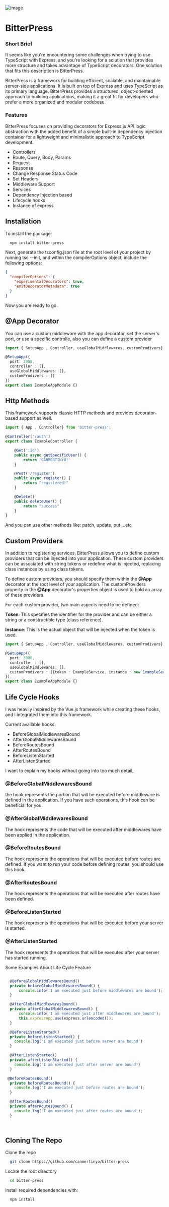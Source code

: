 ![image](https://github.com/canmertinyo/bitterxpress/assets/38213551/73989eef-df38-4c09-8d7d-88e7804c5673)

# BitterPress

### Short Brief
It seems like you're encountering some challenges when trying to use TypeScript with Express, and you're looking for a solution that provides more structure and takes advantage of TypeScript decorators. One solution that fits this description is BitterPress.

BitterPress is a framework for building efficient, scalable, and maintainable server-side applications. It is built on top of Express and uses TypeScript as its primary language. BitterPress provides a structured, object-oriented approach to building applications, making it a great fit for developers who prefer a more organized and modular codebase.


### Features
BitterPress focuses on providing decorators for Express.js API logic abstraction with the added benefit of a simple built-in dependency injection container for a lightweight and minimalistic approach to TypeScript development.


  
- Controllers
- Route, Query, Body, Params
- Request
- Response
- Change Response Status Code
- Set Headers
- Middleware Support
- Services 
- Dependency Injection based
- Lifecycle hooks
- Instance of express

  
## Installation 

To install the package:

```bash 
  npm install bitter-press
```
    
 Next, generate the tsconfig.json file at the root level of your project by running tsc --init, and within the compilerOptions object, include the following options:

```json
{
  "compilerOptions": {
    "experimentalDecorators": true,
    "emitDecoratorMetadata": true
  }
}
```

Now you are ready to go.
## @App Decorator
You can use a custom middleware with the app decorator, set the server's port, or use a specific controlle, also you can define a custom provider

```typescript
import { SetupApp , Controller, useGlobalMiddlewares, customProdivers} from 'bitter-press';

@SetupApp({
  port: 3000,
  controller : [],
  useGlobalMiddlewares: [],
  customProdivers : []
})
export class ExampleAppModule {}
```

## Http Methods
This framework supports classic HTTP methods and provides decorator-based support as well.


```typescript
import { App , Controller} from 'bitter-press';

@Controller('/auth')
export class ExampleController {

    @Get(':id')
    public async getSpecificUser() {
        return 'CANMERTINYO!'
    }

    @Post('/register')
    public async register() {
        return "registered!"
    }

    @Delete()
    public deleteUser() {
        return "success"
    }
}

```
And you can use other methods like: patch, update, put ...etc

## Custom Providers
In addition to registering services, BitterPress allows you to define custom providers that can be injected into your application. These custom providers can be associated with string tokens or redefine what is injected, replacing class instances by using class tokens.

To define custom providers, you should specify them within the **@App** decorator at the root level of your application. The customProviders property in the **@App** decorator's properties object is used to hold an array of these providers.

For each custom provider, two main aspects need to be defined:

**Token**: This specifies the identifier for the provider and can be either a string or a constructible type (class reference).

**Instance**: This is the actual object that will be injected when the token is used.
```typescript
import { SetupApp , Controller, useGlobalMiddlewares, customProdivers} from 'bitter-press';

@SetupApp({
  port: 3000,
  controller : [],
  useGlobalMiddlewares: [],
  customProdivers : [{token : ExampleService, instance : new ExampleService()}]
})
export class ExampleAppModule {}
```

## Life Cycle Hooks

I was heavily inspired by the Vue.js framework while creating these hooks, and I integrated them into this framework.

Current available hooks:
- BeforeGlobalMiddlewaresBound
- AfterGlobalMiddlewaresBound
- BeforeRoutesBound
- AfterRoutesBound
- BeforeListenStarted
- AfterListenStarted


I want to explain my hooks without going into too much detail,

### @BeforeGlobalMiddlewaresBound

the hook represents the portion that will be executed before middleware is defined in the application. If you have such operations, this hook can be beneficial for you.

### @AfterGlobalMiddlewaresBound

The hook represents the code that will be executed after middlewares have been applied in the application.

### @BeforeRoutesBound

The hook represents the operations that will be executed before routes are defined. If you want to run your code before defining routes, you should use this hook.

### @AfterRoutesBound

The hook represents the operations that will be executed after routes have been defined.

### @BeforeListenStarted

The hook represents the operations that will be executed before your server is started.

### @AfterListenStarted

The  hook represents the operations that will be executed after your server has started running.

Some Examples About Life Cycle Feature

```typescript

  @BeforeGlobalMiddlewaresBound()
  private beforeGlobalMiddlewaresBound() {
      console.info('I am executed just before middlewares are bound');
  }

  @AfterGlobalMiddlewaresBound()
  private afterGlobalMiddlewaresBound() {
      console.info('I am executed just after middlewares are bound');
      this.expressApp.use(express.urlencoded());
  }

  @BeforeListenStarted() 
  private beforeListenStarted() {
    console.log('I am executed just before server are bound')
  }

  @AfterListenStarted() 
  private afterListenStarted() {
    console.log('I am executed just after server are bound')
  }

 @BeforeRoutesBound()
  private beforeRoutesBound() {
    console.log('I am executed just before routes are bound');
  }

  @AfterRoutesBound()
  private afterRoutesBound() {
    console.log('I am executed just after routes are bound');
  }

 
```
## Cloning The Repo

Clone the repo

```bash
  git clone https://github.com/canmertinyo/bitter-press
```

Locate the root directory

```bash
  cd bitter-press
```

Install required dependencies with:

```bash
  npm install
```


  

  
  
